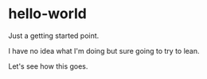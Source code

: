 # hello-world
Just a getting started point. 

I have no idea what I'm doing but sure going to try to lean.

Let's see how this goes. 
